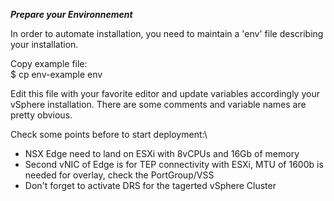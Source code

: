 ***Prepare your Environnement***

In order to automate installation, you need to maintain a 'env' file describing your installation.

Copy example file:\
$ cp env-example env

Edit this file with your favorite editor and update variables accordingly your vSphere installation.
There are some comments and variable names are pretty obvious.

Check some points before to start deployment:\
- NSX Edge need to land on ESXi with 8vCPUs and 16Gb of memory
- Second vNIC of Edge is for TEP connectivity with ESXi, MTU of 1600b is needed for overlay, check the PortGroup/VSS
- Don't forget to activate DRS for the tagerted vSphere Cluster 
